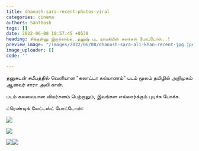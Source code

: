 ```yaml
---
title: dhanush-sara-recent-photos-viral
categories: cinema
authors: Santhosh
tags: []
date: 2022-06-08 10:57:45 +0530
heading: சிக்குன்னு இருக்காங்க..தனுஷ் பட நாயகியின் கலக்கல் போட்டோஸ்..!
preview_image: "/images/2022/06/08/dhanush-sara-ali-khan-recent-jpg.jpeg"
image_uploader: []
code: ''

---
```

தனுசுடன் சமீபத்தில் வெளியான "கலாட்டா கல்யாணம்" படம் மூலம் தமிழில் அறிமுகம் ஆனவர் சாரா அலி கான்.

படம் கலவையான விமர்சனம் பெற்றாலும், இவங்கள எல்லார்க்கும் புடிச்சு போச்சு.

ட்ரெண்டிங் லேட்டஸ்ட் போட்டோஸ்:

![](/images/2022/06/08/sara-ali-khan-1-jpg.jpeg)

![](/images/2022/06/08/sara-ali-khan-2-jpg.jpeg)

![](/images/2022/06/08/sara-ali-khan-4-jpg.jpeg)![](/images/2022/06/08/sara-ali-khan-3-jpg.jpeg)

